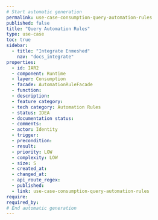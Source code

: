 ```yaml
---
# Start automatic generation
permalink: use-case-consumption-query-automation-rules
published: false
title: "Query Automation Rules"
type: use-case
toc: true
sidebar:
  - title: "Integrate Enmeshed"
    nav: "docs_integrate"
properties:
  - id: IAR2
  - component: Runtime
  - layer: Consumption
  - facade: AutomationRuleFacade
  - function:
  - description:
  - feature category:
  - tech category: Automation Rules
  - status: IDEA
  - documentation status:
  - comments:
  - actor: Identity
  - trigger:
  - precondition:
  - result:
  - priority: LOW
  - complexity: LOW
  - size: S
  - created_at:
  - changed_at:
  - api_route_regex:
  - published:
  - link: use-case-consumption-query-automation-rules
require:
required_by:
# End automatic generation
---
```


